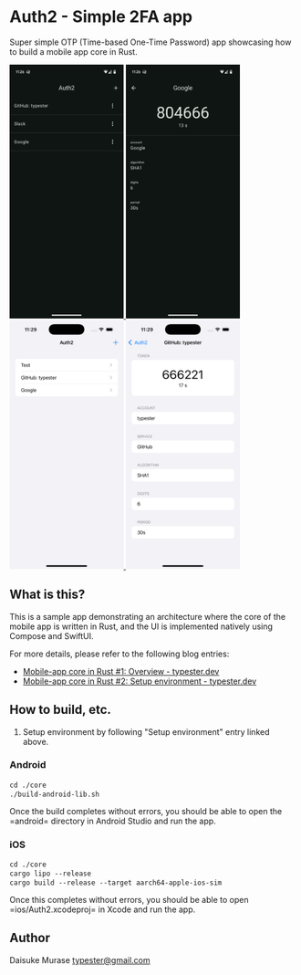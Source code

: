 # Auth2 - Simple 2FA app

Super simple OTP (Time-based One-Time Password) app showcasing how to build a mobile app core in Rust.

<a href="screenshots/android_1.png">
  <img src="screenshots/android_1.png" alt="Android screenshot 1" width="200"/>
</a>
<a href="screenshots/android_2.png">
  <img src="screenshots/android_2.png" alt="Android screenshot 2" width="200"/>
</a>
<a href="screenshots/ios_1.png">
  <img src="screenshots/ios_1.png" alt="iOS screenshot 1" width="200"/>
</a>
<a href="screenshots/ios_2.png">
  <img src="screenshots/ios_2.png" alt="iOS screenshot 2" width="200"/>
</a>

## What is this?

This is a sample app demonstrating an architecture where the core of the mobile app is written in Rust, and the UI is implemented natively using Compose and SwiftUI.

For more details, please refer to the following blog entries:

- [Mobile-app core in Rust #1: Overview - typester.dev](https://typester.dev/blog/2024/11/14/mobile-app-development-with-rust)
- [Mobile-app core in Rust #2: Setup environment - typester.dev](https://typester.dev/blog/2024/11/16/mobile-app-core-in-rust-setup-environment)

## How to build, etc.

1. Setup environment by following "Setup environment" entry linked above.

### Android

```
cd ./core
./build-android-lib.sh
```

Once the build completes without errors, you should be able to open the =android= directory in Android Studio and run the app.

### iOS

```
cd ./core
cargo lipo --release
cargo build --release --target aarch64-apple-ios-sim
```

Once this completes without errors, you should be able to open =ios/Auth2.xcodeproj= in Xcode and run the app.

## Author

Daisuke Murase <typester@gmail.com>
